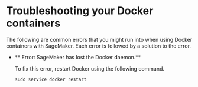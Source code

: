 # Troubleshooting your Docker containers<a name="docker-containers-troubleshooting"></a>

The following are common errors that you might run into when using Docker containers with SageMaker\. Each error is followed by a solution to the error\. 
+ ** Error: SageMaker has lost the Docker daemon\.**

   To fix this error, restart Docker using the following command\.

  ```
  sudo service docker restart
  ```